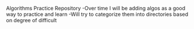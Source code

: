 Algorithms Practice Repository
    -Over time I will be adding algos as a good way to practice and learn
    -Will try to categorize them into directories based on degree of difficult